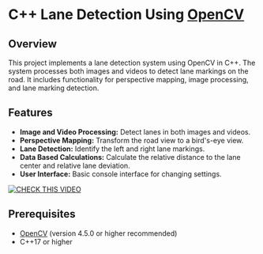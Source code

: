 # C++ Lane Detection Using [OpenCV](https://opencv.org/)

## Overview
This project implements a lane detection system using OpenCV in C++. The system processes both images and videos to detect lane markings on the road. It includes functionality for perspective mapping, image processing, and lane marking detection.

## Features
- **Image and Video Processing:** Detect lanes in both images and videos.
- **Perspective Mapping:** Transform the road view to a bird's-eye view.
- **Lane Detection:** Identify the left and right lane markings.
- **Data Based Calculations:** Calculate the relative distance to the lane center and relative lane deviation.
- **User Interface:** Basic console interface for changing settings.

[![CHECK THIS VIDEO](https://img.youtube.com/vi/GMeK9Zt_thA/maxresdefault.jpg)](https://youtu.be/OyYz5NRtf3I)

## Prerequisites
- [OpenCV](https://opencv.org/) (version 4.5.0 or higher recommended)
- C++17 or higher